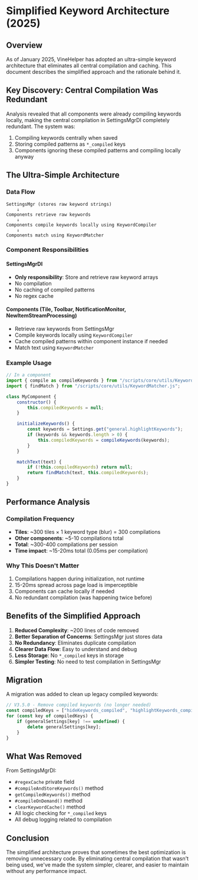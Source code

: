 # Simplified Keyword Architecture (2025)

## Overview

As of January 2025, VineHelper has adopted an ultra-simple keyword architecture that eliminates all central compilation and caching. This document describes the simplified approach and the rationale behind it.

## Key Discovery: Central Compilation Was Redundant

Analysis revealed that all components were already compiling keywords locally, making the central compilation in SettingsMgrDI completely redundant. The system was:

1. Compiling keywords centrally when saved
2. Storing compiled patterns as `*_compiled` keys
3. Components ignoring these compiled patterns and compiling locally anyway

## The Ultra-Simple Architecture

### Data Flow

```
SettingsMgr (stores raw keyword strings)
    ↓
Components retrieve raw keywords
    ↓
Components compile keywords locally using KeywordCompiler
    ↓
Components match using KeywordMatcher
```

### Component Responsibilities

#### SettingsMgrDI

- **Only responsibility**: Store and retrieve raw keyword arrays
- No compilation
- No caching of compiled patterns
- No regex cache

#### Components (Tile, Toolbar, NotificationMonitor, NewItemStreamProcessing)

- Retrieve raw keywords from SettingsMgr
- Compile keywords locally using `KeywordCompiler`
- Cache compiled patterns within component instance if needed
- Match text using `KeywordMatcher`

### Example Usage

```javascript
// In a component
import { compile as compileKeywords } from "/scripts/core/utils/KeywordCompiler.js";
import { findMatch } from "/scripts/core/utils/KeywordMatcher.js";

class MyComponent {
	constructor() {
		this.compiledKeywords = null;
	}

	initializeKeywords() {
		const keywords = Settings.get("general.highlightKeywords");
		if (keywords && keywords.length > 0) {
			this.compiledKeywords = compileKeywords(keywords);
		}
	}

	matchText(text) {
		if (!this.compiledKeywords) return null;
		return findMatch(text, this.compiledKeywords);
	}
}
```

## Performance Analysis

### Compilation Frequency

- **Tiles**: ~300 tiles × 1 keyword type (blur) = 300 compilations
- **Other components**: ~5-10 compilations total
- **Total**: ~300-400 compilations per session
- **Time impact**: ~15-20ms total (0.05ms per compilation)

### Why This Doesn't Matter

1. Compilations happen during initialization, not runtime
2. 15-20ms spread across page load is imperceptible
3. Components can cache locally if needed
4. No redundant compilation (was happening twice before)

## Benefits of the Simplified Approach

1. **Reduced Complexity**: ~200 lines of code removed
2. **Better Separation of Concerns**: SettingsMgr just stores data
3. **No Redundancy**: Eliminates duplicate compilation
4. **Clearer Data Flow**: Easy to understand and debug
5. **Less Storage**: No `*_compiled` keys in storage
6. **Simpler Testing**: No need to test compilation in SettingsMgr

## Migration

A migration was added to clean up legacy compiled keywords:

```javascript
// V3.5.0 - Remove compiled keywords (no longer needed)
const compiledKeys = ["hideKeywords_compiled", "highlightKeywords_compiled", "blurKeywords_compiled"];
for (const key of compiledKeys) {
	if (generalSettings[key] !== undefined) {
		delete generalSettings[key];
	}
}
```

## What Was Removed

From SettingsMgrDI:

- `#regexCache` private field
- `#compileAndStoreKeywords()` method
- `getCompiledKeywords()` method
- `#compileOnDemand()` method
- `clearKeywordCache()` method
- All logic checking for `*_compiled` keys
- All debug logging related to compilation

## Conclusion

The simplified architecture proves that sometimes the best optimization is removing unnecessary code. By eliminating central compilation that wasn't being used, we've made the system simpler, clearer, and easier to maintain without any performance impact.
